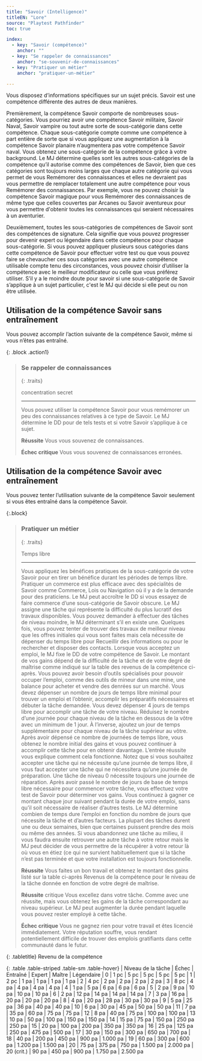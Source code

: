 ```yaml
---
title: "Savoir (Intelligence)"
titleEN: "Lore"
source: "Playtest Pathfinder"
toc: true

index:
  - key: "Savoir (compétence)"
    anchor: ""
  - key: "Se rappeler de connaissances"
    anchor: "se-souvenir-de-connaissances"
  - key: "Pratiquer un métier"
    anchor: "pratiquer-un-métier"

---
```


Vous disposez d’informations spécifiques sur un sujet précis. 
Savoir est une compétence différente des autres de deux manières.

Premièrement, la compétence Savoir comporte de nombreuses sous-catégories. Vous pourriez avoir une compétence Savoir militaire, Savoir Naval, Savoir vampire ou tout autre sorte de sous-catégorie dans cette compétence.
Chaque sous-catégorie compte comme une compétence à part entière de sorte que si vous appliquez une augmentation à la compétence Savoir planaire n’augmentera pas votre compétence Savoir naval.
Vous obtenez une sous-catégorie de la compétence grâce à votre background.
Le MJ détermine quelles sont les autres sous-catégories de la compétence qu’il autorise comme des compétences de Savoir, bien que ces catégories sont toujours moins larges que chaque autre catégorie qui vous permet de vous Remémorer des connaissances et elles ne devraient pas vous permettre de remplacer totalement une autre compétence pour vous Remémorer des connaissances. Par exemple, vous ne pouvez choisir la compétence Savoir magique pour vous Remémorer des connaissances de même type que celles couvertes par Arcanes ou Savoir aventureux pour vous permettre d'obtenir toutes les connaissances qui seraient nécessaires à un aventurier.

Deuxièmement, toutes les sous-catégories de compétences de Savoir sont des compétences de signature. Cela signifie que vous pouvez progresser pour devenir expert ou légendaire dans cette compétence pour chaque sous-catégorie.
Si vous pouvez appliquer plusieurs sous catégories dans cette compétence de Savoir pour effectuer votre test ou que vous pouvez faire se chevaucher ces sous catégories avec une autre compétence utilisable compte tenu des circonstances, vous pouvez choisir d’utiliser la compétence avec le meilleur modificateur ou celle que vous préférez utiliser. 
S’il y a le moindre doute pour savoir si une sous-catégorie de Savoir s’applique à un sujet particulier, c'est le MJ qui décide si elle peut ou non être utilisée.

## Utilisation de la compétence Savoir sans entraînement
Vous pouvez accomplir l’action suivante de la compétence Savoir, même si vous n’êtes pas entraîné.

{: .block .action1}
> ### Se rappeler de connaissances
>
> {: .traits} 
>
> concentration
> secret
>
> ---
>
> Vous pouvez utiliser la compétence Savoir pour vous remémorer un peu des connaissances relatives à ce type de Savoir.
> Le MJ détermine le DD pour de tels tests et si votre Savoir s’applique à ce sujet.
>
> **Réussite** Vous vous souvenez de connaissances.
>
> **Échec critique** Vous vous souvenez de connaissances erronées.

## Utilisation de la compétence Savoir avec entraînement
Vous pouvez tenter l’utilisation suivante de la compétence Savoir seulement si vous êtes entraîné dans la compétence Savoir.

{:.block}
> ### Pratiquer un métier
> 
> {: .traits} 
>
> Temps libre
>
> ---
>
> Vous appliquez les bénéfices pratiques de la sous-catégorie de votre Savoir pour en tirer un bénéfice durant les périodes de temps libre. Pratiquer un commerce est plus efficace avec des spécialités de Savoir comme Commerce, Lois ou Navigation où il y a de la demande pour des praticiens.
> Le MJ peut accroître le DD si vous essayez de faire commerce d’une sous-catégorie de Savoir obscure. 
> Le MJ assigne une tâche qui représente la difficulté du plus lucratif des travaux disponibles.
> Vous pouvez demander à effectuer des tâches de niveau moindre, le MJ déterminant s’il en existe une.
> Quelques fois, vous pouvez tenter de trouver des travaux de meilleur niveau que les offres initiales qui vous sont faites mais cela nécessite de dépenser du temps libre pour Recueillir des informations ou pour le rechercher et disposer des contacts.
> Lorsque vous acceptez un emploi, le MJ fixe le DD de votre compétence de Savoir. 
> Le montant de vos gains dépend de la difficulté de la tâche et de votre degré de maîtrise comme indiqué sur la table des revenus de la compétence ci-après.
> Vous pouvez avoir besoin d’outils spécialisés pour pouvoir occuper l’emploi, comme des outils de mineur dans une mine, une balance pour acheter et vendre des denrées sur un marché.
> Vous devez dépenser un nombre de jours de temps libre minimal pour trouver un emploi et l’obtenir, accomplir les préparatifs nécessaires et débuter la tâche demandée. 
> Vous devez dépenser 4 jours de temps libre pour accomplir une tâche de votre niveau. Réduisez le nombre d’une journée pour chaque niveau de la tâche en dessous de la vôtre avec un minimum de 1 jour. À l’inverse, ajoutez un jour de temps supplémentaire pour chaque niveau de la tâche supérieur au vôtre.
> Après avoir dépensé ce nombre de journées de temps libre, vous obtenez le nombre initial des gains et vous pouvez continuer à accomplir cette tâche pour en obtenir davantage.
> L’entrée réussite vous explique comment cela fonctionne.
> Notez que si vous souhaitez accepter une tâche qui ne nécessite qu’une journée de temps libre, il vous faut accepter une tâche qui ne nécessitera qu’une journée de préparation.
> Une tâche de niveau 0 nécessite toujours une journée de réparation.
> Après avoir passé le nombre de jours de base de temps libre nécessaire pour commencer votre tâche, vous effectuez votre test de Savoir pour déterminer vos gains.
Vous continuez à gagner ce montant chaque jour suivant pendant la durée de votre emploi, sans qu’il soit nécessaire de réaliser d’autres tests.
> Le MJ détermine combien de temps dure l’emploi en fonction du nombre de jours que nécessite la tâche et d’autres facteurs.
> La plupart des tâches durent une ou deux semaines, bien que certaines puissent prendre des mois ou même des années.
> Si vous abandonnez une tâche au milieu, il vous faudra ensuite retrouver une autre tâche à votre retour mais le MJ peut décider de vous permettre de la récupérer à votre retour là où vous en étiez (ce qui ne survient habituellement que si la tâche n’est pas terminée et que votre installation est toujours fonctionnelle. 
>
> **Réussite** Vous faites un bon travail et obtenez le montant des gains listé sur la table ci-après Revenus de la compétence pour le niveau de la tâche donnée en fonction de votre degré de maîtrise.
>
> **Réussite** critique Vous excellez dans votre tâche. Comme avec une réussite, mais vous obtenez les gains de la tâche correspondant au niveau supérieur. Le MJ peut augmenter la durée pendant laquelle vous pouvez rester employé à cette tâche.
>
> **Échec critique** Vous ne gagnez rien pour votre travail et êtes licencié immédiatement. Votre réputation souffre, vous rendant potentiellement difficile de trouver des emplois gratifiants dans cette communauté dans le futur.

{: .tabletitle}
Revenu de la compétence

{: .table .table-striped .table-sm .table-hover}
| Niveau de la tâche | Échec | Entraîné | Expert | Maître | Légendaire
| 0 | 1 pc | 5 pc | 5 pc | 5 pc | 5 pc
| 1 | 2 pc | 1 pa | 1 pa | 1 pa | 1 pa
| 2 | 4 pc | 2 pa | 2 pa | 2 pa | 2 pa
| 3 | 8 pc | 4 pa | 4 pa | 4 pa | 4 pa
| 4 | 1 pa | 5 pa | 6 pa | 6 pa | 6 pa
| 5 | 2 pa | 9 pa | 10 pa | 10 pa | 10 pa
| 6 | 2 pa | 12 pa | 14 pa | 14 pa | 14 pa
| 7 | 3 pa | 16 pa | 20 pa | 20 pa | 20 pa
| 8 | 4 pa | 20 pa | 28 pa | 30 pa | 30 pa
| 9 | 5 pa | 25 pa | 36 pa | 40 pa | 40 pa
| 10 | 6 pa | 30 pa | 45 pa | 50 pa | 50 pa
| 11 | 7 pa | 35 pa | 60 pa | 75 pa | 75 pa
| 12 | 8 pa | 40 pa | 75 pa | 100 pa | 100 pa
| 13 | 10 pa | 50 pa | 100 pa | 150 pa | 150 pa
| 14 | 15 pa | 75 pa | 150 pa | 250 pa | 250 pa
| 15 | 20 pa | 100 pa | 200 pa | 350 pa | 350 pa
| 16 | 25 pa | 125 pa | 250 pa | 475 pa | 500 pa
| 17 | 30 pa | 150 pa | 300 pa | 650 pa | 700 pa
| 18 | 40 pa | 200 pa | 450 pa | 900 pa | 1.000 pa
| 19 | 60 pa | 300 pa | 600 pa | 1.200 pa | 1.500 pa
| 20 | 75 pa | 375 pa | 750 pa | 1.500 pa | 2.000 pa
| 20 (crit.) | 90 pa | 450 pa | 900 pa | 1.750 pa | 2.500 pa